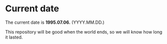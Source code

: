 # Current date

The current date is **1995.07.06.** (YYYY.MM.DD.)

This repository will be good when the world ends, so we will know how long it lasted.